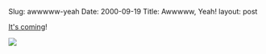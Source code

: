 Slug: awwwww-yeah
Date: 2000-09-19
Title: Awwwww, Yeah!
layout: post

<a href="http://www.amazon.com/exec/obidos/ASIN/B00004Z0LW/prolific/104-9627416-9680765">It&#39;s coming</a>!
<p><a href="http://www.amazon.com/exec/obidos/ASIN/B00004Z0LW/prolific/104-9627416-9680765"><img border="0" class="at-xid-6a010534988cd3970b0120a5b354e0970c" src="http://steveivy.typepad.com/.a/6a010534988cd3970b0120a5b354e0970c-pi" /></a></p>
